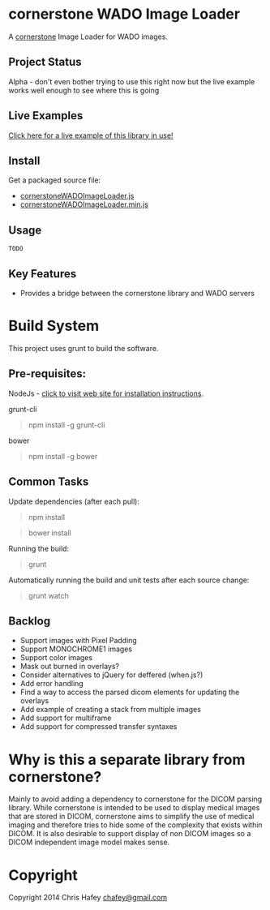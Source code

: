 cornerstone WADO Image Loader
=============================

A [cornerstone](https://github.com/chafey/cornerstone) Image Loader for WADO images.


Project Status
---------------
Alpha - don't even bother trying to use this right now but the live example works well enough to see where this is going

Live Examples
---------------

[Click here for a live example of this library in use!](https://rawgithub.com/chafey/cornerstoneWADOImageLoader/master/examples/index.html)

Install
-------

Get a packaged source file:

* [cornerstoneWADOImageLoader.js](https://raw.githubusercontent.com/chafey/cornerstoneWADOImageLoader/master/dist/cornerstoneWADOImageLoader.js)
* [cornerstoneWADOImageLoader.min.js](https://raw.githubusercontent.com/chafey/cornerstoneWADOImageLoader/master/dist/cornerstoneWADOImageLoader.min.js)

Usage
-------

```
TODO
```

Key Features
------------

* Provides a bridge between the cornerstone library and WADO servers


Build System
============

This project uses grunt to build the software.

Pre-requisites:
---------------

NodeJs - [click to visit web site for installation instructions](http://nodejs.org).

grunt-cli

> npm install -g grunt-cli

bower

> npm install -g bower

Common Tasks
------------

Update dependencies (after each pull):
> npm install

> bower install

Running the build:
> grunt

Automatically running the build and unit tests after each source change:
> grunt watch

Backlog
------------

* Support images with Pixel Padding
* Support MONOCHROME1 images
* Support color images
* Mask out burned in overlays?
* Consider alternatives to jQuery for deffered (when.js?)
* Add error handling
* Find a way to access the parsed dicom elements for updating the overlays
* Add example of creating a stack from multiple images
* Add support for multiframe
* Add support for compressed transfer syntaxes

Why is this a separate library from cornerstone?
================================================

Mainly to avoid adding a dependency to cornerstone for the DICOM parsing library.  While cornerstone is
intended to be used to display medical images that are stored in DICOM, cornerstone aims to simplify
the use of medical imaging and therefore tries to hide some of the complexity that exists within
DICOM.  It is also desirable to support display of non DICOM images so a DICOM independent image model
makes sense.


Copyright
============
Copyright 2014 Chris Hafey [chafey@gmail.com](mailto:chafey@gmail.com)